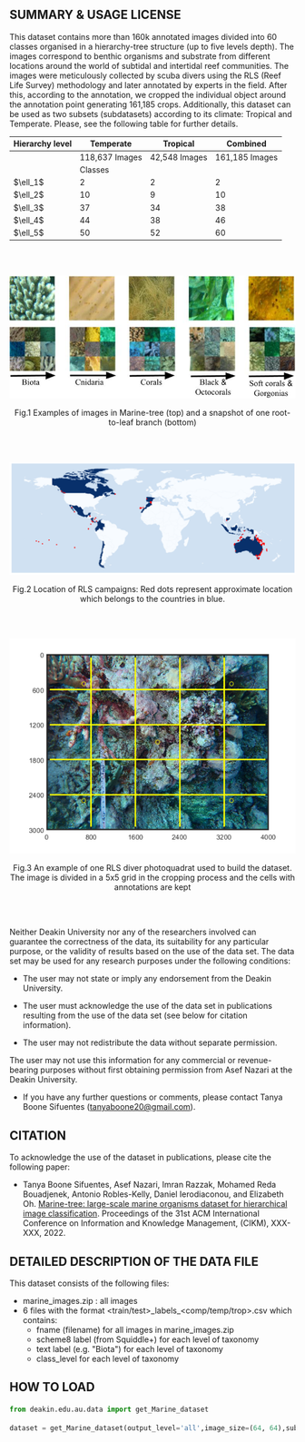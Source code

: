 ## SUMMARY & USAGE LICENSE

This dataset contains more than 160k annotated images divided into 60 classes organised in a hierarchy-tree structure (up to five levels depth). The images correspond to  benthic organisms and substrate from different locations around the world of subtidal and intertidal reef communities. The images were meticulously collected by scuba divers using the RLS (Reef Life Survey) methodology and later annotated by experts in the field. After this, according to the annotation, we cropped the individual object around the annotation point generating 161,185 crops. Additionally, this dataset can be used as two subsets (subdatasets) according to its climate: Tropical and Temperate. Please, see the following table for further details.

<table align="center">
<thead>
  <tr>
    <th>Hierarchy level</th>
    <th>Temperate</th>
    <th>Tropical</th>
    <th>Combined</th>
  </tr>
</thead>
<tbody>
  <tr>
    <td rowspan="2"></td>
    <td>118,637 Images</td>
    <td>42,548 Images</td>
    <td>161,185 Images</td>
  </tr>
  <tr>
    <td colspan="3",align="center">Classes</td>
  </tr>
  <tr>
    <td>$\ell_1$</td>
    <td>2</td>
    <td>2</td>
    <td>2</td>
  </tr>
  <tr>
    <td>$\ell_2$</td>
    <td>10</td>
    <td>9</td>
    <td>10</td>
  </tr>
  <tr>
    <td>$\ell_3$</td>
    <td>37</td>
    <td>34</td>
    <td>38</td>
  </tr>
  <tr>
    <td>$\ell_4$</td>
    <td>44</td>
    <td>38</td>
    <td>46</td>
  </tr>
  <tr>
    <td>$\ell_5$</td>
    <td>50</td>
    <td>52</td>
    <td>60</td>
  </tr>
</tbody>
</table>
<br></br>
<p align="center">
  <img src="/deakin/figures/Fig1_marine.jpg" width="550" title="hover text">
  <figcaption style="text-align: center" >Fig.1 Examples of images in Marine-tree (top) and a snapshot of one root-to-leaf branch (bottom) </figcaption>
</p>

<br></br>

<p align="center">
  <img src="/deakin/figures/world_map.png" width="550" title="hover text">
  <figcaption style="text-align: center" >Fig.2 Location of RLS campaigns: Red dots represent approximate location which belongs to the countries in  blue. </figcaption>
</p>

<br></br>

<p align="center">
  <img src="/deakin/figures/annotation_process.png" width="550" title="hover text">
  <figcaption style="text-align: center" >Fig.3 An example of one RLS diver photoquadrat used to build the dataset. The image is divided in a 5x5 grid in the cropping process and the cells with annotations are kept</figcaption>
</p>

<br></br>

Neither Deakin University nor any of the researchers involved can guarantee the correctness of the data, its suitability for any particular purpose, or the validity of results based on the use of the data set. The data set may be used for any research purposes under the following conditions:

* The user may not state or imply any endorsement from the Deakin University.

* The user must acknowledge the use of the data set in publications resulting from the use of the data set (see below for citation information).

* The user may not redistribute the data without separate permission.

The user may not use this information for any commercial or revenue-bearing purposes without first obtaining permission from Asef Nazari at the Deakin University.

* If you have any further questions or comments, please contact Tanya Boone Sifuentes (tanyaboone20@gmail.com).

## CITATION

To acknowledge the use of the dataset in publications, please cite the following paper:

*  Tanya Boone Sifuentes, Asef Nazari, Imran Razzak, Mohamed Reda Bouadjenek, Antonio Robles-Kelly, Daniel Ierodiaconou, and Elizabeth Oh. [Marine-tree: large-scale marine organisms dataset for hierarchical image classification](https://rbouadjenek.github.io/papers/sp0760.pdf). Proceedings of the 31st ACM International Conference on Information and Knowledge Management, (CIKM), XXX-XXX, 2022.



## DETAILED DESCRIPTION OF THE DATA FILE

This dataset consists of the following files:

* marine_images.zip : all images
* 6 files with the format <train/test>\_labels\_<comp/temp/trop>.csv which contains:
  * fname (filename) for all images in marine_images.zip
  * scheme8 label (from Squiddle+) for each level of taxonomy
  * text label (e.g. "Biota") for each level of taxonomy
  * class_level for each level of taxonomy

## HOW TO LOAD
```python
from deakin.edu.au.data import get_Marine_dataset

dataset = get_Marine_dataset(output_level='all',image_size=(64, 64),subtype='Tropical',batch_size=128)

```


